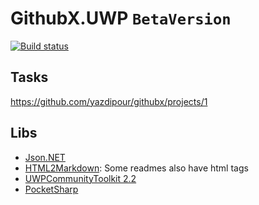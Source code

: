 # GithubX.UWP  `BetaVersion`

[![Build status](https://build.appcenter.ms/v0.1/apps/dd05cbde-11b6-45db-8d2f-f65b1791e4a1/branches/master/badge)](https://appcenter.ms)

## Tasks
https://github.com/yazdipour/githubx/projects/1

## Libs

* [Json.NET](https://www.nuget.org/packages/Newtonsoft.Json/)
* [HTML2Markdown](https://github.com/baynezy/Html2Markdown): Some readmes also have html tags
* [UWPCommunityToolkit 2.2](https://github.com/Microsoft/UWPCommunityToolkit)
* [PocketSharp](https://github.com/ceee/PocketSharp)